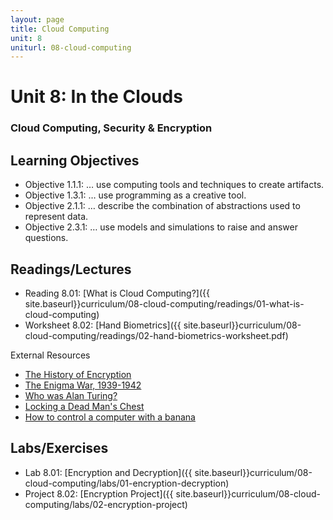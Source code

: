 ```yaml
---
layout: page
title: Cloud Computing
unit: 8
uniturl: 08-cloud-computing
---
```



Unit 8: In the Clouds
========================================
### Cloud Computing, Security & Encryption


Learning Objectives
-------------------
* Objective 1.1.1: … use computing tools and techniques to create artifacts.
* Objective 1.3.1: … use programming as a creative tool.
* Objective 2.1.1: … describe the combination of abstractions used to represent data.
* Objective 2.3.1: … use models and simulations to raise and answer questions.

Readings/Lectures
-----------------
 * Reading 8.01: [What is Cloud Computing?]({{ site.baseurl}}curriculum/08-cloud-computing/readings/01-what-is-cloud-computing)
 * Worksheet 8.02: [Hand Biometrics]({{ site.baseurl}}curriculum/08-cloud-computing/readings/02-hand-biometrics-worksheet.pdf)
 
External Resources

 * [The History of Encryption](http://visual.ly/history-encryption)
 * [The Enigma War, 1939-1942](http://www.turing.org.uk/scrapbook/ww2.html)
 * [Who was Alan Turing?](http://www.cs4fn.org/magazine/magazine14.php)
 * [Locking a Dead Man's Chest](http://www.cs4fn.org/binary/lock/)
 * [How to control a computer with a banana](http://www.cnn.com/2013/04/05/tech/innovation/jay-silver-makey/index.html)

Labs/Exercises
--------------
 * Lab 8.01: [Encryption and Decryption]({{ site.baseurl}}curriculum/08-cloud-computing/labs/01-encryption-decryption)
 * Project 8.02: [Encryption Project]({{ site.baseurl}}curriculum/08-cloud-computing/labs/02-encryption-project)
 

 
